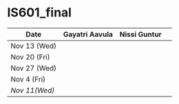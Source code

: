 # IS601_final

| Date        | Gayatri Aavula | Nissi Guntur|  |
|-------------|-----------|-----------|-----------|
| Nov  13 (Wed) |           |           |           |
| Nov 20 (Fri)|           |           |           |
| Nov 27 (Wed)|           |           |           |
| Nov 4 (Fri)|           |           |           |
| *Nov 11(Wed)* |       |           |           |  
